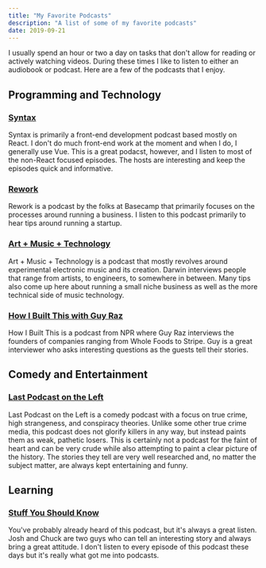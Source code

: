 ```yaml
---
title: "My Favorite Podcasts"
description: "A list of some of my favorite podcasts"
date: 2019-09-21
---
```


I usually spend an hour or two a day on tasks that don't allow for reading or actively watching videos. During these times I like to listen to either an audiobook or podcast. Here are a few of the podcasts that I enjoy.

## Programming and Technology

### [Syntax](https://syntax.fm)
Syntax is primarily a front-end development podcast based mostly on React. I don't do much front-end work at the moment and when I do, I generally use Vue. This is a great podacst, however, and I listen to most of the non-React focused episodes. The hosts are interesting and keep the episodes quick and informative.

### [Rework](https://rework.fm)
Rework is a podcast by the folks at Basecamp that primarily focuses on the processes around running a business. I listen to this podcast primarily to hear tips around running a startup. 

### [Art + Music + Technology](https://artmusictech.libsyn.com)
Art + Music + Technology is a podcast that mostly revolves around experimental electronic music and its creation. Darwin interviews people that range from artists, to engineers, to somewhere in between. Many tips also come up here about running a small niche business as well as the more technical side of music technology. 

### [How I Built This with Guy Raz](https://npr.org/series/490248027/how-i-built-this)
How I Built This is a podcast from NPR where Guy Raz interviews the founders of companies ranging from Whole Foods to Stripe. Guy is a great interviewer who asks interesting questions as the guests tell their stories.

## Comedy and Entertainment

### [Last Podcast on the Left](https://lpotl.libsyn.com/website)
Last Podcast on the Left is a comedy podcast with a focus on true crime, high strangeness, and conspiracy theories. Unlike some other true crime media, this podcast does not glorify killers in any way, but instead paints them as weak, pathetic losers. This is certainly not a podcast for the faint of heart and can be very crude while also attempting to paint a clear picture of the history. The stories they tell are very well researched and, no matter the subject matter, are always kept entertaining and funny.



## Learning

### [Stuff You Should Know](https://stuffyoushouldknow.com)
You've probably already heard of this podcast, but it's always a great listen. Josh and Chuck are two guys who can tell an interesting story and always bring a great attitude. I don't listen to every episode of this podcast these days but it's really what got me into podcasts. 
